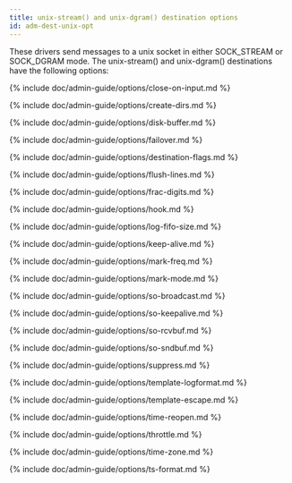 ```yaml
---
title: unix-stream() and unix-dgram() destination options
id: adm-dest-unix-opt
---
```


These drivers send messages to a unix socket in either SOCK_STREAM or
SOCK_DGRAM mode. The unix-stream() and unix-dgram() destinations have
the following options:

{% include doc/admin-guide/options/close-on-input.md %}

{% include doc/admin-guide/options/create-dirs.md %}

{% include doc/admin-guide/options/disk-buffer.md %}

{% include doc/admin-guide/options/failover.md %}

{% include doc/admin-guide/options/destination-flags.md %}

{% include doc/admin-guide/options/flush-lines.md %}

{% include doc/admin-guide/options/frac-digits.md %}

{% include doc/admin-guide/options/hook.md %}

{% include doc/admin-guide/options/log-fifo-size.md %}

{% include doc/admin-guide/options/keep-alive.md %}

{% include doc/admin-guide/options/mark-freq.md %}

{% include doc/admin-guide/options/mark-mode.md %}

{% include doc/admin-guide/options/so-broadcast.md %}

{% include doc/admin-guide/options/so-keepalive.md %}

{% include doc/admin-guide/options/so-rcvbuf.md %}

{% include doc/admin-guide/options/so-sndbuf.md %}

{% include doc/admin-guide/options/suppress.md %}

{% include doc/admin-guide/options/template-logformat.md %}

{% include doc/admin-guide/options/template-escape.md %}

{% include doc/admin-guide/options/time-reopen.md %}

{% include doc/admin-guide/options/throttle.md %}

{% include doc/admin-guide/options/time-zone.md %}

{% include doc/admin-guide/options/ts-format.md %}
